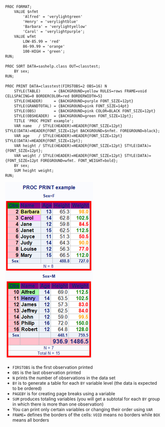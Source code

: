 ```
PROC FORMAT;
	VALUE $nfmt 
		'Alfred' = 'verylightgreen'
		'Henry' = 'verylightblue'
		'Barbara' = 'verylightyellow'
		'Carol' = 'verylightpurple';
	VALUE wfmt 
		LOW-85.99 = 'red'
		86-99.99 = 'orange'
		100-HIGH = 'green';
RUN;

PROC SORT DATA=sashelp.class OUT=classtest;
	BY sex;
RUN;

PROC PRINT DATA=classtest(FIRSTOBS=2 OBS=16) N
	STYLE(TABLE)      = {BACKGROUND=yellow RULES=rows FRAME=void CELLSPACING=0 BORDERCOLOR=red BORDERWIDTH=5}
	STYLE(HEADER)     = {BACKGROUND=purple FONT_SIZE=12pt}
	STYLE(GRANDTOTAL) = {BACKGROUND=pink FONT_SIZE=14pt}
	STYLE(OBS)        = {BACKGROUND=pink COLOR=BLACK FONT_SIZE=12pt}
	STYLE(OBSHEADER)  = {BACKGROUND=green FONT_SIZE=12pt};
	TITLE 'PROC PRINT example';
	VAR name   / STYLE(HEADER)=HEADER{FONT_SIZE=12pt} STYLE(DATA)=HEADER{FONT_SIZE=12pt BACKGROUND=$nfmt. FOREGROUND=black};
	VAR age    / STYLE(HEADER)=HEADER{FONT_SIZE=12pt} STYLE(DATA)=HEADER{FONT_SIZE=12pt};
	VAR height / STYLE(HEADER)=HEADER{FONT_SIZE=12pt} STYLE(DATA)={FONT_SIZE=12pt};
	VAR weight / STYLE(HEADER)=HEADER{FONT_SIZE=12pt} STYLE(DATA)={FONT_SIZE=12pt FOREGROUND=wfmt. FONT_WEIGHT=bold};
	BY sex;
	SUM height weight;
RUN; 
```

![PROC PRINT example](../images/procprint-example.PNG "PROC PRINT example")

* `FIRSTOBS` is the first observation printed
* `OBS` is the last observation printed
* `N` prints the number of observations in the data set
* `BY` is to generate a table for each `BY` variable level (the data is expected to be ordered)
* `PAGEBY` is for creating page breaks using a variable
* `SUM` produces totaling variables (you will get a subtotal for each `BY` group in which there is more than one observation)
* You can print only certain variables or changing their order using `VAR`
* `FRAME=` defines the borders of the cells: `VOID` means no borders while `BOX` means all borders
